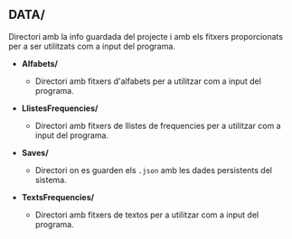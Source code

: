 ## DATA/
Directori amb la info guardada del projecte i amb els fitxers proporcionats per a ser utilitzats com a input del programa.

- **Alfabets/**
    - Directori amb fitxers d'alfabets per a utilitzar com a input del programa.

- **LlistesFrequencies/**
    - Directori amb fitxers de llistes de frequencies per a utilitzar com a input del programa.

- **Saves/**
    - Directori on es guarden els `.json` amb les dades persistents del sistema.

- **TextsFrequencies/**
    - Directori amb fitxers de textos per a utilitzar com a input del programa.